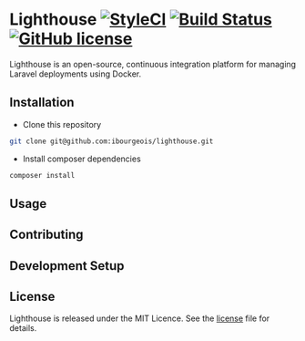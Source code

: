 # Lighthouse [![StyleCI](https://styleci.io/repos/110310800/shield?branch=master)](https://styleci.io/repos/110310800) [![Build Status](https://travis-ci.org/iBourgeois/lighthouse.svg?branch=master)](https://travis-ci.org/ibourgeois/lighthouse) [![GitHub license](https://img.shields.io/github/license/ibourgeois/lighthouse.svg)](https://github.com/ibourgeois/lighthouse/blob/master/license)

Lighthouse is an open-source, continuous integration platform for managing Laravel deployments using Docker.

## Installation

- Clone this repository
```bash
git clone git@github.com:ibourgeois/lighthouse.git
```

- Install composer dependencies
```bash
composer install
```

## Usage

## Contributing

## Development Setup

## License
Lighthouse is released under the MIT Licence. See the [license](https://github.com/ibourgeois/lighthouse/blob/master/license) file for details.
